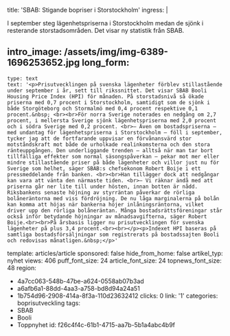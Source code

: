 title: 'SBAB: Stigande bopriser i Storstockholm'
ingress: |
  <p>I september steg lägenhetspriserna i Storstockholm medan de sjönk i resterande storstadsområden. Det visar ny statistik från SBAB.
  </p>
  
intro_image: /assets/img/img-6389-1696253652.jpg
long_form:
  -
    type: text
    text: '<p>Prisutvecklingen på svenska lägenheter förblev stillastående under september i år, sett till rikssnittet. Det visar SBAB Booli Housing Price Index (HPI) för månaden. På storstadsnivå så ökade priserna med 0,7 procent i Storstockholm, samtidigt som de sjönk i både Storgöteborg och Stormalmö med 0,4 procent respektive 0,1 procent.&nbsp; <br><br>För norra Sverige noterades en nedgång om 2,7 procent, i mellersta Sverige sjönk lägenhetspriserna med 2,0 procent och i södra Sverige med 0,2 procent. <br>– Även om bostadspriserna – med undantag för lägenhetspriserna i Storstockholm – föll i september, tycker jag att de fortfarande uppvisar en förvånansvärd stor motståndskraft mot både de urholkade realinkomsterna och den stora ränteuppgången. Den underliggande trenden – alltså när man tar bort tillfälliga effekter som normal säsongspåverkan – pekar mot mer eller mindre stillastående priser på både lägenheter och villor just nu för Sverige som helhet, säger SBAB:s chefsekonom Robert Boije i ett pressmeddelande från banken. <br><br>Han tillägger dock att nedgångar kan vara att vänta den närmaste tiden. <br>– Vi räknar ändå med att priserna går ner lite till under hösten, innan botten är nådd. Riksbankens senaste höjning av styrräntan påverkar de rörliga bolåneräntorna med viss fördröjning. De nu låga marginalerna på bolån kan komma att höjas när bankerna höjer inlåningsräntorna, vilket driver upp den rörliga bolåneräntan. Många bostadsrättsföreningar står också inför betydande höjningar av månadsavgifterna, säger Robert Boije.<br><br>På årsbasis ligger nu prisutvecklingen för svenska lägenheter på plus 3,4 procent.<br><br></p><p>Indexet HPI baseras på samtliga bostadsförsäljningar som registrerats på bostadssajten Booli och redovisas månatligen.&nbsp;</p>'
template: articles/article
sponsored: false
hide_from_home: false
artikel_typ: nyhet
views: 406
puff_font_size: 24
article_font_size: 24
topnews_font_size: 48
region:
  - 4a7cc063-548b-47be-a624-0558ab07b3ad
  - a6afb6a1-88dd-4aa3-a758-bd8d94a24a51
  - 1b754d96-2908-414a-8f3a-110d23632412
clicks: 0
link: '1'
categories: boprisutveckling
tags:
  - SBAB
  - Booli
  - Toppnyhet
id: f26c4f4c-61b1-4715-aa7b-5b1a4abc4b9f
